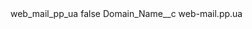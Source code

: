 <?xml version="1.0" encoding="UTF-8"?>
<CustomMetadata xmlns="http://soap.sforce.com/2006/04/metadata" xmlns:xsi="http://www.w3.org/2001/XMLSchema-instance" xmlns:xsd="http://www.w3.org/2001/XMLSchema">
    <label>web_mail_pp_ua</label>
    <protected>false</protected>
    <values>
        <field>Domain_Name__c</field>
        <value xsi:type="xsd:string">web-mail.pp.ua</value>
    </values>
</CustomMetadata>
